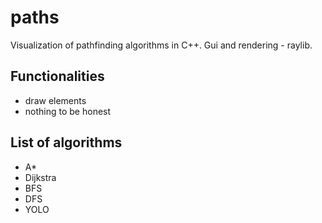 # paths
Visualization of pathfinding algorithms in C++.
Gui and rendering - raylib.

## Functionalities
- draw elements
- nothing to be honest

## List of algorithms
- A*
- Dijkstra
- BFS
- DFS
- YOLO